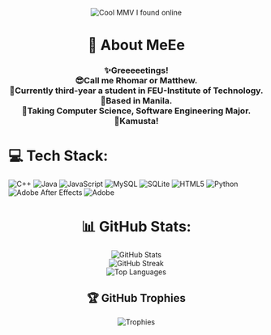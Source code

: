 <p align="center">
  <img src="https://github.com/user-attachments/assets/80bb9f86-a051-411e-b5ca-3481b375d211" alt="Cool MMV I found online"/>
</p>

<h1 align="center">💫 About MeEe</h1>

<h3 align="center">
  ✨Greeeeetings!<br>
  😎Call me Rhomar or Matthew.<br>
  🎯Currently third-year a student in FEU-Institute of Technology. <br>
  📌Based in Manila.<br>
  📜Taking Computer Science, Software Engineering Major.<br>
  👋Kamusta!
</h3>

# 💻 Tech Stack:
![C++](https://img.shields.io/badge/c++-%2300599C.svg?style=for-the-badge&logo=c%2B%2B&logoColor=white) 
![Java](https://img.shields.io/badge/java-%23ED8B00.svg?style=for-the-badge&logo=openjdk&logoColor=white) 
![JavaScript](https://img.shields.io/badge/javascript-%23323330.svg?style=for-the-badge&logo=javascript&logoColor=%23F7DF1E) 
![MySQL](https://img.shields.io/badge/mysql-4479A1.svg?style=for-the-badge&logo=mysql&logoColor=white) 
![SQLite](https://img.shields.io/badge/sqlite-%2307405e.svg?style=for-the-badge&logo=sqlite&logoColor=white) 
![HTML5](https://img.shields.io/badge/html5-%23E34F26.svg?style=for-the-badge&logo=html5&logoColor=white) 
![Python](https://img.shields.io/badge/python-3670A0?style=for-the-badge&logo=python&logoColor=ffdd54) 
![Adobe After Effects](https://img.shields.io/badge/Adobe%20After%20Effects-9999FF.svg?style=for-the-badge&logo=Adobe%20After%20Effects&logoColor=white) 
![Adobe](https://img.shields.io/badge/adobe-%23FF0000.svg?style=for-the-badge&logo=adobe&logoColor=white)

<h1 align="center">📊 GitHub Stats:</h1>

<p align="center">
  <img src="https://github-readme-stats.vercel.app/api?username=marhosa&theme=darcula&hide_border=true&include_all_commits=false&count_private=true" alt="GitHub Stats"/>
  <br/>
  <img src="https://nirzak-streak-stats.vercel.app/?user=marhosa&theme=darcula&hide_border=true" alt="GitHub Streak"/>
  <br/>
  <img src="https://github-readme-stats.vercel.app/api/top-langs/?username=marhosa&theme=darcula&hide_border=true&include_all_commits=false&count_private=true&layout=compact" alt="Top Languages"/>
</p>

<h2 align="center">🏆 GitHub Trophies</h2>

<p align="center">
  <img src="https://github-profile-trophy.vercel.app/?username=marhosa&theme=onedark&no-frame=false&no-bg=true&margin-w=4" alt="Trophies"/>
</p>
